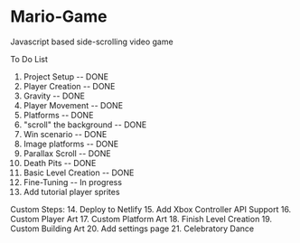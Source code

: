 # Mario-Game
Javascript based side-scrolling video game


To Do List

1. Project Setup -- DONE
2. Player Creation -- DONE
3. Gravity --  DONE
4. Player Movement -- DONE
5. Platforms -- DONE
6. "scroll" the background -- DONE
7. Win scenario -- DONE
8. Image platforms -- DONE
9. Parallax Scroll -- DONE
10. Death Pits -- DONE
11. Basic Level Creation -- DONE
12. Fine-Tuning -- In progress
13. Add tutorial player sprites


Custom Steps:
14. Deploy to Netlify
15. Add Xbox Controller API Support
16. Custom Player Art
17. Custom Platform Art
18. Finish Level Creation
19. Custom Building Art
20. Add settings page
21. Celebratory Dance